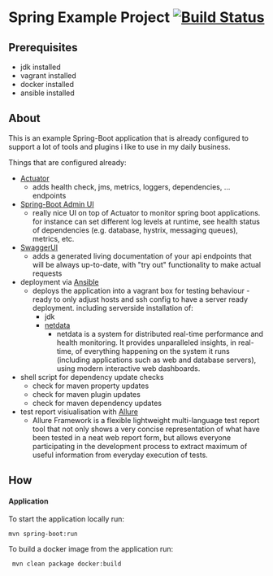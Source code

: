 Spring Example Project [![Build Status](https://travis-ci.org/christian-draeger/spring-boot-ready.svg?branch=master)](https://travis-ci.org/christian-draeger/spring-boot-ready)
====

Prerequisites
----
* jdk installed
* vagrant installed
* docker installed
* ansible installed

About
----
This is an example Spring-Boot application that is already configured 
to support a lot of tools and plugins i like to use in my daily business.

Things that are configured already:
* [Actuator](https://docs.spring.io/spring-boot/docs/current/reference/htmlsingle/#production-ready)
	* adds health check, jms, metrics, loggers, dependencies, ... endpoints
* [Spring-Boot Admin UI](https://github.com/codecentric/spring-boot-admin/blob/master/README.md)
	* really nice UI on top of Actuator to monitor spring boot applications. for instance can set different log 
	levels at runtime, see health status of dependencies (e.g. database, hystrix, messaging queues), metrics, etc.
* [SwaggerUI](https://swagger.io/swagger-ui/)
	* adds a generated living documentation of your api endpoints that will be always up-to-date, 
	with "try out" functionality to make actual requests 
* deployment via [Ansible](https://www.ansible.com/)
	* deploys the application into a vagrant box for testing behaviour - ready to only adjust hosts and ssh config to 
	have a server ready deployment. including serverside installation of:
		* jdk
		* [netdata](https://github.com/firehol/netdata/blob/master/README.md)
			* netdata is a system for distributed real-time performance and health monitoring. 
			It provides unparalleled insights, in real-time, of everything happening on the system 
			it runs (including applications such as web and database servers), 
			using modern interactive web dashboards.
* shell script for dependency update checks
	* check for maven property updates
	* check for maven plugin updates
	* check for maven dependency updates
* test report visiualisation with [Allure](https://docs.qameta.io/allure/)
	* Allure Framework is a flexible lightweight multi-language test report tool that not only shows a very concise 	representation of what have been tested in a neat web report form, but allows everyone participating in the development 	process to extract maximum of useful information from everyday execution of tests.
	
How
----

#### Application

To start the application locally run:

	mvn spring-boot:run
	 
To build a docker image from the application run:

	 mvn clean package docker:build
	 


